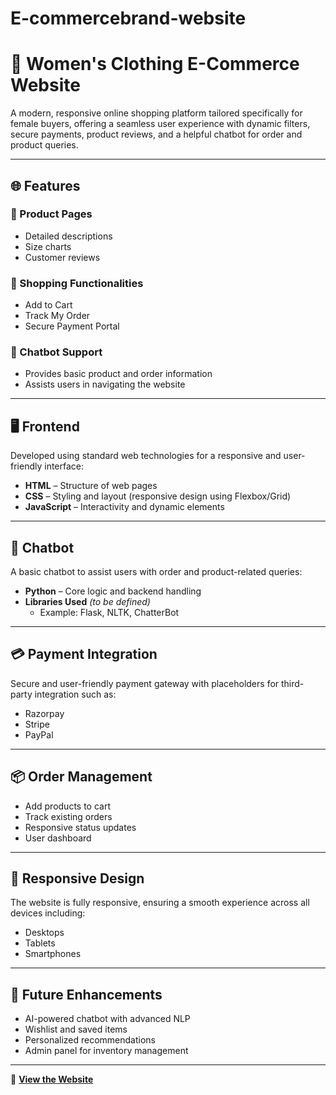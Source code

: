 # E-commercebrand-website
# 👗 Women's Clothing E-Commerce Website

A modern, responsive online shopping platform tailored specifically for female buyers, offering a seamless user experience with dynamic filters, secure payments, product reviews, and a helpful chatbot for order and product queries.

---

## 🌐 Features

### 🧥 Product Pages
- Detailed descriptions  
- Size charts  
- Customer reviews  

### 🛒 Shopping Functionalities
- Add to Cart  
- Track My Order  
- Secure Payment Portal  

### 💬 Chatbot Support
- Provides basic product and order information  
- Assists users in navigating the website  

---

## 🖥️ Frontend

Developed using standard web technologies for a responsive and user-friendly interface:
- **HTML** – Structure of web pages  
- **CSS** – Styling and layout (responsive design using Flexbox/Grid)  
- **JavaScript** – Interactivity and dynamic elements  

---

## 🤖 Chatbot

A basic chatbot to assist users with order and product-related queries:
- **Python** – Core logic and backend handling  
- **Libraries Used** *(to be defined)*  
  - Example: Flask, NLTK, ChatterBot  

---

## 💳 Payment Integration

Secure and user-friendly payment gateway with placeholders for third-party integration such as:
- Razorpay  
- Stripe  
- PayPal  

---

## 📦 Order Management

- Add products to cart  
- Track existing orders  
- Responsive status updates  
- User dashboard  

---

## 📱 Responsive Design

The website is fully responsive, ensuring a smooth experience across all devices including:
- Desktops  
- Tablets  
- Smartphones  

---

## 🚀 Future Enhancements

- AI-powered chatbot with advanced NLP  
- Wishlist and saved items  
- Personalized recommendations  
- Admin panel for inventory management  

---

🔗 **[View the Website](https://chhavi7104.github.io/e-commercebrand-website/)**  
